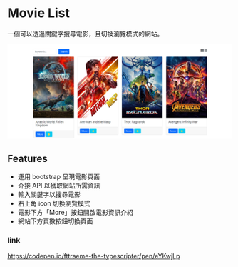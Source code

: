 # Movie List

一個可以透過關鍵字搜尋電影，且切換瀏覽模式的網站。

![login page](./img/movie.png)

## Features

- 運用 bootstrap 呈現電影頁面
- 介接 API 以獲取網站所需資訊
- 輸入關鍵字以搜尋電影
- 右上角 icon 切換瀏覽模式
- 電影下方「More」按鈕開啟電影資訊介紹
- 網站下方頁數按鈕切換頁面

### link

https://codepen.io/fttraeme-the-typescripter/pen/eYKwjLp
